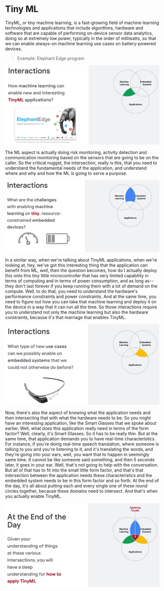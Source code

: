 # Tiny ML

TinyML, or tiny machine learning, is a fast-growing field of machine learning technologies and applications that include algorithms, hardware and software that are capable of performing on-device sensor data analytics, doing so at extremely low power, typically in the order of milliwatts, so that we can enable always-on machine learning use cases on battery-powered devices.

> Example: Elephant Edge program

![](../.gitbook/assets/image%20%2865%29.png)

The ML aspect is actually doing risk monitoring, activity detection and communication monitoring based on the sensors that are going to be on the caller. So the critical nugget, the intersection, really is this, that you need to understand the fundamental needs of the application, and understand where and why and how the ML is going to serve a purpose.

![](../.gitbook/assets/image%20%2864%29.png)

In a similar way, when we're talking about TinyML applications, when we're looking at, hey, we've got this interesting thing that the application can benefit from ML, well, then the question becomes, how do I actually deploy this onto this tiny little microcontroller that has very limited capability in terms of computing and in terms of power consumption, and as long as--they don't last forever if you keep running them with a lot of demand on the compute. Well, to do that, you need to understand the hardware's performance constraints and power constraints. And at the same time, you need to figure out how you can take that machine learning and deploy it on the device in a way that it can run all the time. So those interactions require you to understand not only the machine learning but also the hardware constraints, because it's that marriage that enables TinyML.

![](../.gitbook/assets/image%20%2863%29.png)



Now, there's also the aspect of knowing what the application needs and then intersecting that with what the hardware needs to be. So you might have an interesting application, like the Smart Glasses that we spoke about earlier. Well, what does this application really need in terms of the form factor? Well, clearly, it's Smart Glasses. So it has to be really thin. But at the same time, that application demands you to have real-time characteristics. For instance, if you're doing real-time speech translation, where someone is talking to you and you're listening to it, and it's translating the words, and they're going into your ears, well, you want that to happen in seemingly same time. It cannot be like someone said something, and then 5 seconds later, it goes in your ear. Well, that's not going to help with the conversation. But all of that has to fit into the small little form factor, and that's that intersection between the application needs these characteristics and the embedded system needs to be in this form factor and so forth. At the end of the day, it's all about putting each and every single one of these round circles together, because these domains need to intersect. And that's when you actually enable TinyML.

![](../.gitbook/assets/image%20%2862%29.png)

